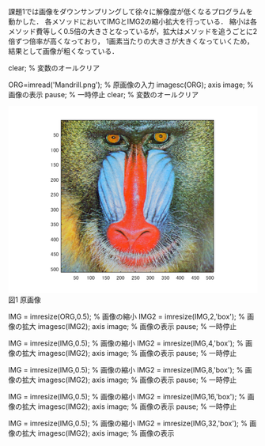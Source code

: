 課題1では画像をダウンサンプリングして徐々に解像度が低くなるプログラムを動かした．
各メソッドにおいてIMGとIMG2の縮小拡大を行っている．
縮小は各メソッド費等しく0.5倍の大きさとなっているが，拡大はメソッドを追うごとに2倍ずつ倍率が高くなっており，
1画素当たりの大きさが大きくなっていくため，結果として画像が粗くなっている．

clear; % 変数のオールクリア

ORG=imread('Mandrill.png'); % 原画像の入力
imagesc(ORG); axis image; % 画像の表示
pause; % 一時停止
clear; % 変数のオールクリア

![原画像](画像処理画像/課題1p1.png)
図1 原画像

IMG = imresize(ORG,0.5); % 画像の縮小
IMG2 = imresize(IMG,2,'box'); % 画像の拡大
imagesc(IMG2); axis image; % 画像の表示
pause; % 一時停止

IMG = imresize(IMG,0.5); % 画像の縮小
IMG2 = imresize(IMG,4,'box'); % 画像の拡大
imagesc(IMG2); axis image; % 画像の表示
pause; % 一時停止

IMG = imresize(IMG,0.5); % 画像の縮小
IMG2 = imresize(IMG,8,'box'); % 画像の拡大
imagesc(IMG2); axis image; % 画像の表示
pause; % 一時停止

IMG = imresize(IMG,0.5); % 画像の縮小
IMG2 = imresize(IMG,16,'box'); % 画像の拡大
imagesc(IMG2); axis image; % 画像の表示
pause; % 一時停止

IMG = imresize(IMG,0.5); % 画像の縮小
IMG2 = imresize(IMG,32,'box'); % 画像の拡大
imagesc(IMG2); axis image; % 画像の表示
